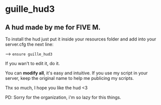 # guille_hud3

## A hud made by me for FIVE M. 

To install the hud just put it inside your resources folder and add into your server.cfg the next line:

--> `ensure guille_hud3`

If you wan't to edit it, do it.

You can **modify all**, it's easy and intuitive.
If you use my script in your server, keep the original name to help me publicing my scripts. 

Thx so much, I hope you like the hud <3
 
PD: Sorry for the organization, i'm so lazy for this things.
